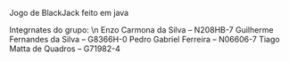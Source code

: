Jogo de BlackJack feito em java

Integrnates do grupo: \n
Enzo Carmona da Silva – N208HB-7 
Guilherme Fernandes da Silva – G8366H-0 
Pedro Gabriel Ferreira – N06606-7 
Tiago Matta de Quadros – G71982-4 
